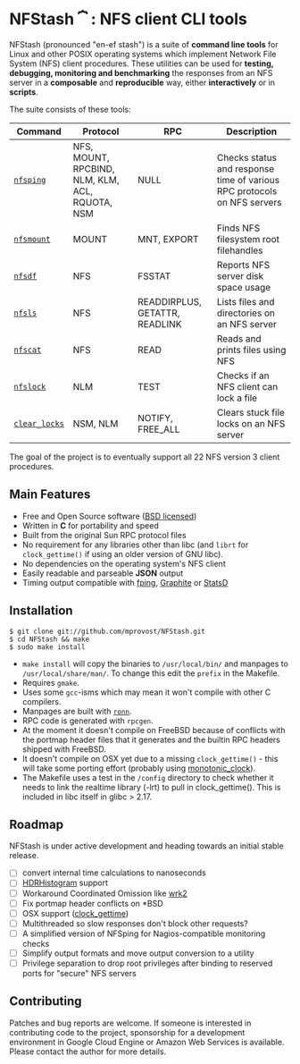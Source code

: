 # NFStash **⏞** : NFS client CLI tools

NFStash (pronounced "en-ef stash") is a suite of **command line tools** for Linux and other POSIX operating systems which implement Network File System (NFS) client procedures. These utilities can be used for **testing, debugging, monitoring and benchmarking** the responses from an NFS server in a **composable** and **reproducible** way, either **interactively** or in **scripts**.

The suite consists of these tools:

| Command | Protocol | RPC | Description |
| ------- | -------- | --- | ----------- |
| [`nfsping`](md/nfsping.md) | NFS, MOUNT, RPCBIND, NLM, KLM, ACL, RQUOTA, NSM | NULL | Checks status and response time of various RPC protocols on NFS servers |
| [`nfsmount`](https://rawgit.com/mprovost/NFStash/master/man/nfsmount.8.html) | MOUNT | MNT, EXPORT | Finds NFS filesystem root filehandles |
| [`nfsdf`](https://rawgit.com/mprovost/NFStash/master/man/nfsdf.8.html) | NFS | FSSTAT | Reports NFS server disk space usage |
| [`nfsls`](https://rawgit.com/mprovost/NFStash/master/man/nfsls.8.html) | NFS | READDIRPLUS, GETATTR, READLINK | Lists files and directories on an NFS server |
| [`nfscat`](https://rawgit.com/mprovost/NFStash/master/man/nfscat.8.html) | NFS | READ | Reads and prints files using NFS |
| [`nfslock`](https://rawgit.com/mprovost/NFStash/master/man/nfslock.8.html) | NLM | TEST | Checks if an NFS client can lock a file |
| [`clear_locks`](https://rawgit.com/mprovost/NFStash/master/man/clear_locks.8.html) | NSM, NLM | NOTIFY, FREE_ALL | Clears stuck file locks on an NFS server |

The goal of the project is to eventually support all 22 NFS version 3 client procedures.

## Main Features
- Free and Open Source software ([BSD licensed](http://opensource.org/licenses/bsd-license.php))
- Written in **C** for portability and speed
- Built from the original Sun RPC protocol files
- No requirement for any libraries other than libc (and `librt` for `clock_gettime()` if using an older version of GNU libc).
- No dependencies on the operating system's NFS client
- Easily readable and parseable **JSON** output
- Timing output compatible with [fping](https://github.com/schweikert/fping), [Graphite](https://github.com/graphite-project/graphite-web) or [StatsD](https://github.com/etsy/statsd)

## Installation

```console
$ git clone git://github.com/mprovost/NFStash.git
$ cd NFStash && make
$ sudo make install
```````

- `make install` will copy the binaries to `/usr/local/bin/` and manpages to `/usr/local/share/man/`. To change this edit the `prefix` in the Makefile.
- Requires `gmake`.
- Uses some `gcc`-isms which may mean it won't compile with other C compilers.
- Manpages are built with [`ronn`](http://rtomayko.github.io/ronn/).
- RPC code is generated with `rpcgen`.
- At the moment it doesn't compile on FreeBSD because of conflicts with the portmap header files that it generates and the builtin RPC headers shipped with FreeBSD.
- It doesn't compile on OSX yet due to a missing `clock_gettime()` - this will take some porting effort (probably using [monotonic_clock](https://github.com/ThomasHabets/monotonic_clock)).
- The Makefile uses a test in the `/config` directory to check whether it needs to link the realtime library (-lrt) to pull in clock_gettime(). This is included in libc itself in glibc > 2.17.

## Roadmap
NFStash is under active development and heading towards an initial stable release.

- [ ] convert internal time calculations to nanoseconds
- [ ] [HDRHistogram](https://github.com/HdrHistogram/HdrHistogram_c) support
- [ ] Workaround Coordinated Omission like [wrk2](https://github.com/giltene/wrk2)
- [ ] Fix portmap header conflicts on *BSD
- [ ] OSX support ([clock_gettime](https://github.com/ThomasHabets/monotonic_clock))
- [ ] Multithreaded so slow responses don't block other requests?
- [ ] A simplified version of NFSping for Nagios-compatible monitoring checks
- [ ] Simplify output formats and move output conversion to a utility
- [ ] Privilege separation to drop root privileges after binding to reserved ports for "secure" NFS servers

## Contributing
Patches and bug reports are welcome. If someone is interested in contributing code to the project, sponsorship for a development environment in Google Cloud Engine or Amazon Web Services is available. Please contact the author for more details.

